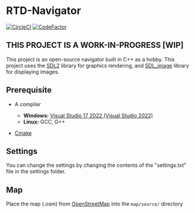 # RTD-Navigator

[![CircleCI](https://img.shields.io/circleci/build/github/powerover9001/RTD-Navigator/main)](https://dl.circleci.com/status-badge/redirect/gh/powerover9001/RTD-Navigator/tree/main)
[![CodeFactor](https://www.codefactor.io/repository/github/powerover9001/rtd-navigator/badge)](https://www.codefactor.io/repository/github/powerover9001/rtd-navigator)

## THIS PROJECT IS A WORK-IN-PROGRESS [WIP]

This project is an open-source navigator built in C++ as a hobby. This project uses the [SDL2](https://libsdl.org/) library for graphics rendering, and [SDL_image](https://www.libsdl.org/projects/SDL_image/) library for displaying images.

## Prerequisite

- A compiler
  - **Windows:** [Visual Studio 17 2022 (Visual Studio 2022)](https://visualstudio.microsoft.com/)
  - **Linux:** GCC, G++

- [Cmake](https://cmake.org/)

<!--## Installation

### Windows

- Open windows PowerShell
- Go to the directory of the RTD-Navigator folder
  - Use ```cd ..``` to go back a directory
  - Use ```cd example/example/example/RTD-Navigator``` to go to the directory.
    - P.S. You can change into one directory at a time
- Enter ```cmake -S . -B build/``` into the terminal
- Change into the build directory using ```cd```
- Enter ```MSBuild.exe RTD-Navigator.sln``` into the terminal
- Open the ```RTD-Navigator``` folder the normal way
- Go into the ```Debug``` folder
- There should be a program called ```RTD-Navigator.exe```
- Make a shortcut to Desktop
- Enjoy 👍

### Linux

- Go into the ```RTD-Navigator``` directory
- Enter ```cmake -S . -B build/``` into the terminal
- Change into the build directory using ```cd```
- Enter ```make``` into the terminal
- Go back to the ```RTD-Navigator``` directory
- Go into the ```Debug``` folder
- There should be a program called ```RTD-Navigator```
- Type ```./RTD-Navigator``` to open
- Enjoy 👍
-->

## Settings

You can change the settings by changing the contents of the "settings.txt" file in the settings folder.

## Map

Place the map (.osm) from [OpenStreetMap](https://openstreetmap.org/) into the ```map/source/``` directory

<!--## Raspbian Build Dependencies for SDL2

sudo apt-get install libudev-dev libasound2-dev libdbus-1-dev

You also need the VideoCore binary stuff that ships in /opt/vc for EGL and
OpenGL ES 2.x, it usually comes pre-installed, but in any case:

sudo apt-get install libraspberrypi0 libraspberrypi-bin libraspberrypi-dev
-->
